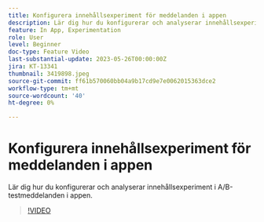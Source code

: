 ```yaml
---
title: Konfigurera innehållsexperiment för meddelanden i appen
description: Lär dig hur du konfigurerar och analyserar innehållsexperiment i A/B-testmeddelanden i appen.
feature: In App, Experimentation
role: User
level: Beginner
doc-type: Feature Video
last-substantial-update: 2023-05-26T00:00:00Z
jira: KT-13341
thumbnail: 3419898.jpeg
source-git-commit: ff61b570060bb04a9b17cd9e7e0062015363dce2
workflow-type: tm+mt
source-wordcount: '40'
ht-degree: 0%

---
```



# Konfigurera innehållsexperiment för meddelanden i appen

Lär dig hur du konfigurerar och analyserar innehållsexperiment i A/B-testmeddelanden i appen.

>[!VIDEO](https://video.tv.adobe.com/v/3419898/?learn=on)
